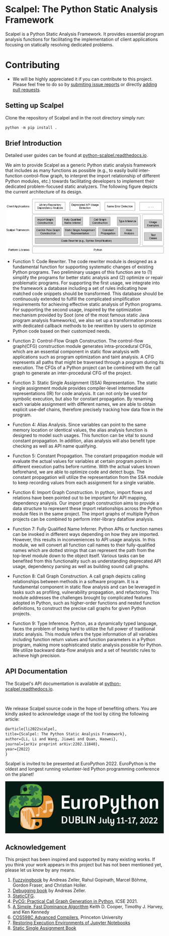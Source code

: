 
# Scalpel: The Python Static Analysis Framework

Scalpel is a Python Static Analysis Framework. It provides essential program analysis functions for facilitating the implementation of client applications focusing on statically resolving dedicated problems.

# Contributing

* We will be highly appreciated it if you can contribute to this project. Please feel free to do so by [submiting issue reports](https://github.com/SMAT-Lab/Scalpel/issues) or directly [adding pull requests](https://github.com/SMAT-Lab/Scalpel/pulls).

## Setting up Scalpel
Clone the repository of Scalpel and in the root directory simply run:
```python
python -m pip install .
```

## Brief Introduction

Detailed user guides can be found at [python-scalpel.readthedocs.io](http://python-scalpel.readthedocs.io/).

We aim to provide Scalpel as a generic Python static analysis framework that includes as many functions as possible (e.g., to easily build inter-function control-flow graph, to interpret the import relationship of different Python modules, etc.) towards facilitating developers to implement their dedicated problem-focused static analyzers. The following figure depicts the current architecture of its design.

![Scalpel Design](/docs/source/_static/resources//scalpel_design.png)

* Function 1: Code Rewriter. The code rewriter module is designed as a fundamental function for supporting systematic changes of existing Python programs. Two preliminary usages of this function are to (1) simplify the programs for better static analysis and (2) optimize or repair problematic programs. For supporting the first usage, we integrate into the framework a database including a set of rules indicating how matched code snippets should be transformed. This database should be continuously extended to fulfill the complicated simplification requirements for achieving effective static analysis of Python programs. For supporting the second usage, inspired by the optimization mechanism provided by Soot (one of the most famous static Java program analysis frameworks), we also set up a transformation process with dedicated callback methods to be rewritten by users to optimize Python code based on their customized needs.

* Function 2: Control-Flow Graph Construction. The control-flow graph(CFG) construction module generates intra-procedural CFGs, which are an essential component in static flow analysis with applications such as program optimization and taint analysis. A CFG represents all paths that might be traversed through a program during its execution. The CFGs of a Python project can be combined with the call graph to generate an inter-procedural CFG of the project.

* Function 3: Static Single Assignment (SSA) Representation. The static single assignment module provides compiler-level intermediate representations (IR) for code analysis. It can not only be used for symbolic execution, but also for constant propagation. By renaming each variable assignment with different names,  we are able to obtain explicit use-def chains, therefore precisely tracking how data flow in the program. 

* Function 4: Alias Analysis. Since variables can point to the same memory location or identical values, the alias analysis function is designed to model such usages. This function can be vital to sound constant propagation. In addition, alias analysis will also benefit type checking as well as API name qualifying. 

* Function 5: Constant Propagation. The constant propagation module will evaluate the actual values for variables at certain program points in different execution paths before runtime. With the actual values known beforehand, we are able to optimize code and detect bugs.  The constant propagation will utilize the representation from the SSA module to keep recording values from each assignment for a single variable. 

* Function 6: Import Graph Construction. In python,  import flows and relations have been pointed out to be important for API mapping, dependency analysis. Our import graph construction aims to provide a data structure to represent these import relationships across the Python module files in the same project. The import graphs of multiple Python projects can be combined to perform inter-library dataflow analysis.

* Function 7: Fully Qualified Name Inferrer. Python APIs or function names can be invoked in different ways depending on how they are imported. However, this results in inconveniences to API usage analysis. In this module, we will convert all function call names to their fully-qualified names which are dotted strings that can represent the path from the top-level module down to the object itself. Various tasks can be benefited from this functionality such as understanding deprecated API  usage, dependency parsing as well as building sound call graphs. 

* Function 8: Call Graph Construction. A call graph depicts calling relationships between methods in a software program. It is a fundamental component in static flow analysis and can be leveraged in tasks such as profiling, vulnerability propagation, and refactoring. This module addresses the challenges brought by complicated features adopted in Python, such as higher-order functions and nested function definitions, to construct the precise call graphs for given Python projects.

* Function 9: Type Inference. Python, as a dynamically typed language, faces the problem of being hard to utilize the full power of traditional static analysis. This module infers the type information of all variables including function return values and function parameters in a Python program, making more sophisticated static analysis possible for Python. We utilize backward data-flow analysis and a set of heuristic rules to achieve high precision.

## API Documentation

The Scalpel's API documentation is available at [python-scalpel.readthedocs.io](http://python-scalpel.readthedocs.io/api/).

<br />
<p>We release Scalpel source code in the hope of benefiting others. You are kindly asked to acknowledge usage of the tool by citing the following article: </p>

```
@article{li2022scalpel, 
title={Scalpel: The Python Static Analysis Framework}, 
author={Li, Li and Wang, Jiawei and Quan, Haowei}, 
journal={arXiv preprint arXiv:2202.11840}, 
year={2022} 
}
```

Scalpel is invited to be presented at EuroPython 2022. EuroPython is the oldest and longest running volunteer-led Python programming conference on the planet!

![Scalpel EuroPython](/docs/source/_static/resources//europython.png)


## Acknowledgement
This project has been inspired and supported by many existing works. If you think your work appears in this project but has not been mentioned yet, please let us know by any means.

1. [Fuzzyingbook](https://www.fuzzingbook.org/) by Andreas Zeller, Rahul Gopinath, Marcel Böhme, Gordon Fraser, and Christian Holler.
2. [Debugging book](https://www.debuggingbook.org/) by Andreas Zeller.
3. [StaticCFG](https://github.com/coetaur0/staticfg).
4. [PyCG: Practical Call Graph Generation in Python](https://vitsalis.com/papers/pycg.pdf), ICSE 2021. 
5. [A Simple, Fast Dominance Algorithm](https://www.cs.rice.edu/~keith/EMBED/dom.pdf) Keith D. Cooper, Timothy J. Harvey, and Ken Kennedy
6. [COS598C Advanced Compilers](https://www.cs.princeton.edu/courses/archive/spr04/cos598C/lectures/02-ControlFlow.pdf), Princeton University
7. [Restoring Execution Environments of Jupyter Notebooks](https://arxiv.org/ftp/arxiv/papers/2103/2103.02959.pdf)
8. [Static Single Assignment Book](https://compilers.cs.uni-saarland.de/papers/bbhlmz13cc.pdf)

